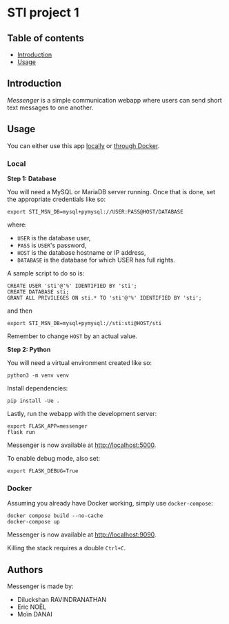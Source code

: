 # STI project 1

## Table of contents

- [Introduction](#introduction)
- [Usage](#usage)

## Introduction

_Messenger_ is a simple communication webapp where users can send short text messages to one another.

## Usage

You can either use this app [locally](#local) or [through Docker](#docker).

### Local

__Step 1: Database__

You will need a MySQL or MariaDB server running. Once that is done, set the appropriate credentials like so:

```
export STI_MSN_DB=mysql+pymysql://USER:PASS@HOST/DATABASE
```

where:

- `USER` is the database user,
- `PASS` is `USER`'s password,
- `HOST` is the database hostname or IP address,
- `DATABASE` is the database for which USER has full rights.

A sample script to do so is:

```
CREATE USER 'sti'@'%' IDENTIFIED BY 'sti';
CREATE DATABASE sti;
GRANT ALL PRIVILEGES ON sti.* TO 'sti'@'%' IDENTIFIED BY 'sti';
```

and then

```
export STI_MSN_DB=mysql+pymysql://sti:sti@HOST/sti
```

Remember to change `HOST` by an actual value.

__Step 2: Python__

You will need a virtual environment created like so:

```
python3 -m venv venv
```

Install dependencies:

```
pip install -Ue .
```

Lastly, run the webapp with the development server:

```
export FLASK_APP=messenger
flask run
```

Messenger is now available at [http://localhost:5000](http://localhost:5000).

To enable debug mode, also set:

```
export FLASK_DEBUG=True
```

### Docker

Assuming you already have Docker working, simply use `docker-compose`:

```
docker compose build --no-cache
docker-compose up
```

Messenger is now available at [http://localhost:9090](http://localhost:9090).

Killing the stack requires a double `Ctrl+C`.

## Authors

Messenger is made by:

- Diluckshan RAVINDRANATHAN
- Eric NOËL
- Moïn DANAI
